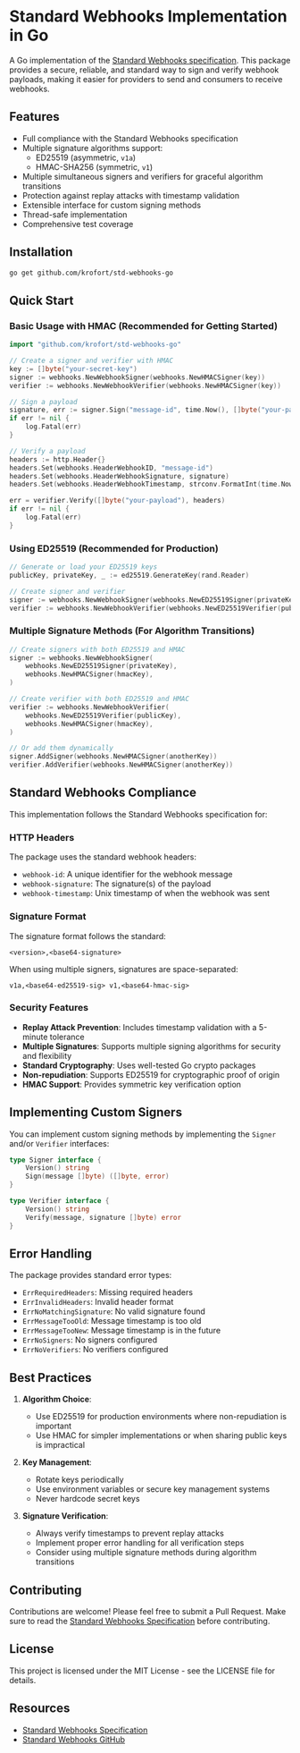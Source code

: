# Standard Webhooks Implementation in Go

A Go implementation of the [Standard Webhooks specification](https://www.standardwebhooks.com/). This package provides a secure, reliable, and standard way to sign and verify webhook payloads, making it easier for providers to send and consumers to receive webhooks.

## Features

- Full compliance with the Standard Webhooks specification
- Multiple signature algorithms support:
  - ED25519 (asymmetric, `v1a`)
  - HMAC-SHA256 (symmetric, `v1`)
- Multiple simultaneous signers and verifiers for graceful algorithm transitions
- Protection against replay attacks with timestamp validation
- Extensible interface for custom signing methods
- Thread-safe implementation
- Comprehensive test coverage

## Installation

```bash
go get github.com/krofort/std-webhooks-go
```

## Quick Start

### Basic Usage with HMAC (Recommended for Getting Started)

```go
import "github.com/krofort/std-webhooks-go"

// Create a signer and verifier with HMAC
key := []byte("your-secret-key")
signer := webhooks.NewWebhookSigner(webhooks.NewHMACSigner(key))
verifier := webhooks.NewWebhookVerifier(webhooks.NewHMACSigner(key))

// Sign a payload
signature, err := signer.Sign("message-id", time.Now(), []byte("your-payload"))
if err != nil {
    log.Fatal(err)
}

// Verify a payload
headers := http.Header{}
headers.Set(webhooks.HeaderWebhookID, "message-id")
headers.Set(webhooks.HeaderWebhookSignature, signature)
headers.Set(webhooks.HeaderWebhookTimestamp, strconv.FormatInt(time.Now().Unix(), 10))

err = verifier.Verify([]byte("your-payload"), headers)
if err != nil {
    log.Fatal(err)
}
```

### Using ED25519 (Recommended for Production)

```go
// Generate or load your ED25519 keys
publicKey, privateKey, _ := ed25519.GenerateKey(rand.Reader)

// Create signer and verifier
signer := webhooks.NewWebhookSigner(webhooks.NewED25519Signer(privateKey))
verifier := webhooks.NewWebhookVerifier(webhooks.NewED25519Verifier(publicKey))
```

### Multiple Signature Methods (For Algorithm Transitions)

```go
// Create signers with both ED25519 and HMAC
signer := webhooks.NewWebhookSigner(
    webhooks.NewED25519Signer(privateKey),
    webhooks.NewHMACSigner(hmacKey),
)

// Create verifier with both ED25519 and HMAC
verifier := webhooks.NewWebhookVerifier(
    webhooks.NewED25519Verifier(publicKey),
    webhooks.NewHMACSigner(hmacKey),
)

// Or add them dynamically
signer.AddSigner(webhooks.NewHMACSigner(anotherKey))
verifier.AddVerifier(webhooks.NewHMACSigner(anotherKey))
```

## Standard Webhooks Compliance

This implementation follows the Standard Webhooks specification for:

### HTTP Headers

The package uses the standard webhook headers:
- `webhook-id`: A unique identifier for the webhook message
- `webhook-signature`: The signature(s) of the payload
- `webhook-timestamp`: Unix timestamp of when the webhook was sent

### Signature Format

The signature format follows the standard:
```
<version>,<base64-signature>
```

When using multiple signers, signatures are space-separated:
```
v1a,<base64-ed25519-sig> v1,<base64-hmac-sig>
```

### Security Features

- **Replay Attack Prevention**: Includes timestamp validation with a 5-minute tolerance
- **Multiple Signatures**: Supports multiple signing algorithms for security and flexibility
- **Standard Cryptography**: Uses well-tested Go crypto packages
- **Non-repudiation**: Supports ED25519 for cryptographic proof of origin
- **HMAC Support**: Provides symmetric key verification option

## Implementing Custom Signers

You can implement custom signing methods by implementing the `Signer` and/or `Verifier` interfaces:

```go
type Signer interface {
    Version() string
    Sign(message []byte) ([]byte, error)
}

type Verifier interface {
    Version() string
    Verify(message, signature []byte) error
}
```

## Error Handling

The package provides standard error types:
- `ErrRequiredHeaders`: Missing required headers
- `ErrInvalidHeaders`: Invalid header format
- `ErrNoMatchingSignature`: No valid signature found
- `ErrMessageTooOld`: Message timestamp is too old
- `ErrMessageTooNew`: Message timestamp is in the future
- `ErrNoSigners`: No signers configured
- `ErrNoVerifiers`: No verifiers configured

## Best Practices

1. **Algorithm Choice**:
   - Use ED25519 for production environments where non-repudiation is important
   - Use HMAC for simpler implementations or when sharing public keys is impractical

2. **Key Management**:
   - Rotate keys periodically
   - Use environment variables or secure key management systems
   - Never hardcode secret keys

3. **Signature Verification**:
   - Always verify timestamps to prevent replay attacks
   - Implement proper error handling for all verification steps
   - Consider using multiple signature methods during algorithm transitions

## Contributing

Contributions are welcome! Please feel free to submit a Pull Request. Make sure to read the [Standard Webhooks Specification](https://www.standardwebhooks.com/) before contributing.

## License

This project is licensed under the MIT License - see the LICENSE file for details.

## Resources

- [Standard Webhooks Specification](https://www.standardwebhooks.com/)
- [Standard Webhooks GitHub](https://github.com/standard-webhooks/standard-webhooks)

